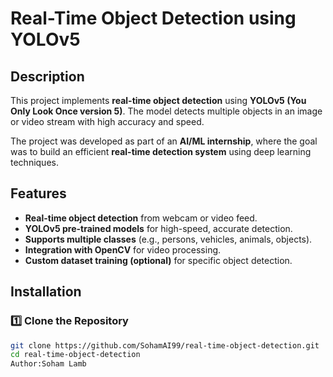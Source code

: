 # Real-Time Object Detection using YOLOv5  

## Description  
This project implements **real-time object detection** using **YOLOv5 (You Only Look Once version 5)**. The model detects multiple objects in an image or video stream with high accuracy and speed.  

The project was developed as part of an **AI/ML internship**, where the goal was to build an efficient **real-time detection system** using deep learning techniques.  

## Features  
- **Real-time object detection** from webcam or video feed.  
- **YOLOv5 pre-trained models** for high-speed, accurate detection.  
- **Supports multiple classes** (e.g., persons, vehicles, animals, objects).  
- **Integration with OpenCV** for video processing.  
- **Custom dataset training (optional)** for specific object detection.  

## Installation  

### 1️⃣ Clone the Repository  
```sh
git clone https://github.com/SohamAI99/real-time-object-detection.git
cd real-time-object-detection
Author:Soham Lamb
